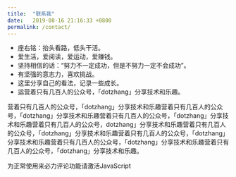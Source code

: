 ```yaml
---
title:  "联系我"
date:   2019-08-16 21:16:33 +0800
permalink: /contact/
---
```


* 座右铭：抬头看路，低头干活。  
* 爱生活，爱阅读，爱运动，爱赚钱。  
* 坚持相信的话：“努力不一定成功，但是不努力一定不会成功”。  
* 有坚强的意志力，喜欢挑战。  
* 这里分享自己的看法，记录一些成长。  
* 运营着只有几百人的公众号，「dotzhang」分享技术和乐趣。   

营着只有几百人的公众号，「dotzhang」分享技术和乐趣营着只有几百人的公众号，「dotzhang」分享技术和乐趣营着只有几百人的公众号，「dotzhang」分享技术和乐趣营着只有几百人的公众号，dotzhang」分享技术和乐趣营着只有几百人的公众号，「dotzhang」分享技术和乐趣营着只有几百人的公众号，「dotzhang」分享技术和乐趣营着只有几百人的公众号，「dotzhang」分享技术和乐趣营着只有几百人的公众号，「dotzhang」分享技术和乐趣。

<div id="lv-container" data-id="city" data-uid="MTAyMC80MjgxMS8xOTM1OA==">
<script type="text/javascript">
var refer = "<?=get_permalink($id);?>".replace("http://","");
   (function(d, s) {
       var j, e = d.getElementsByTagName(s)[0];

       if (typeof LivereTower === 'function') { return; }

       j = d.createElement(s);
       j.src = 'https://cdn-city.livere.com/js/embed.dist.js';
       j.async = true;

       e.parentNode.insertBefore(j, e);
   })(document, 'script');
</script>
<noscript>为正常使用来必力评论功能请激活JavaScript</noscript>
</div>